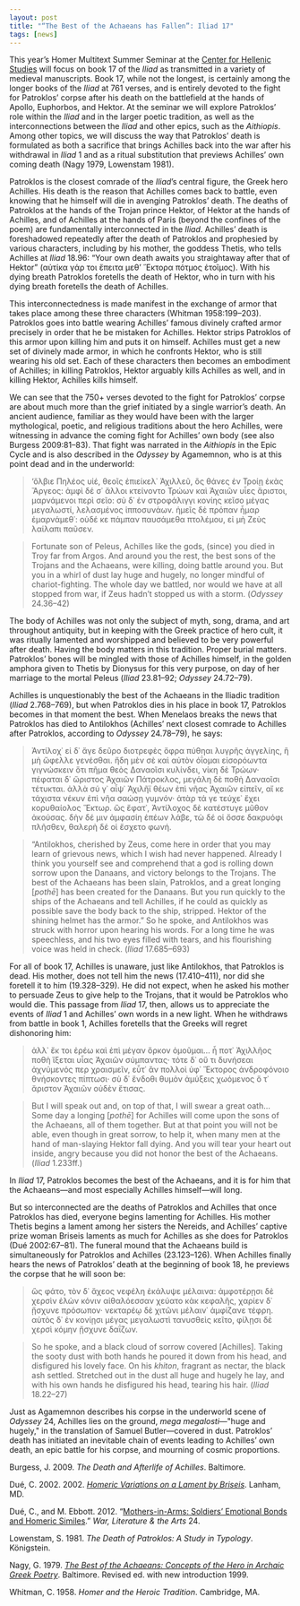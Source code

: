 ```yaml
---
layout: post
title: "“The Best of the Achaeans has Fallen”: Iliad 17"
tags: [news]
---
```



This year’s Homer Multitext Summer Seminar at the [Center for Hellenic Studies](https://chs.harvard.edu/) will focus on book 17 of the *Iliad* as transmitted in a variety of medieval manuscripts. Book 17, while not the longest, is certainly among the longer books of the *Iliad* at 761 verses, and is entirely devoted to the fight for Patroklos’ corpse after his death on the battlefield at the hands of Apollo, Euphorbos, and Hektor. At the seminar we will explore Patroklos’ role within the *Iliad* and in the larger poetic tradition, as well as the interconnections between the *Iliad* and other epics, such as the *Aithiopis*. Among other topics, we will discuss the way that Patroklos’ death is formulated as both a sacrifice that brings Achilles back into the war after his withdrawal in *Iliad* 1 and as a ritual substitution that previews Achilles’ own coming death (Nagy 1979, Lowenstam 1981).

Patroklos is the closest comrade of the *Iliad*’s central figure, the Greek hero Achilles. His death is the reason that Achilles comes back to battle, even knowing that he himself will die in avenging Patroklos’ death. The deaths of Patroklos at the hands of the Trojan prince Hektor, of Hektor at the hands of Achilles, and of Achilles at the hands of Paris (beyond the confines of the poem) are fundamentally interconnected in the *Iliad*. Achilles’ death is foreshadowed repeatedly after the death of Patroklos and prophesied by various characters, including by his mother, the goddess Thetis, who tells Achilles at *Iliad* 18.96: “Your own death awaits you straightaway after that of Hektor” (αὐτίκα γάρ τοι ἔπειτα μεθ’ ῞Εκτορα πότμος ἑτοῖμος). With his dying breath Patroklos foretells the death of Hektor, who in turn with his dying breath foretells the death of Achilles.

This interconnectedness is made manifest in the exchange of armor that takes place among these three characters (Whitman 1958:199–203). Patroklos goes into battle wearing Achilles’ famous divinely crafted armor precisely in order that he be mistaken for Achilles. Hektor strips Patroklos of this armor upon killing him and puts it on himself. Achilles must get a new set of divinely made armor, in which he confronts Hektor, who is still wearing his old set. Each of these characters then becomes an embodiment of Achilles; in killing Patroklos, Hektor arguably kills Achilles as well, and in killing Hektor, Achilles kills himself.

We can see that the 750+ verses devoted to the fight for Patroklos’ corpse are about much more than the grief initiated by a single warrior’s death. An ancient audience, familiar as they would have been with the larger mythological, poetic, and religious traditions about the hero Achilles, were witnessing in advance the coming fight for Achilles’ own body (see also Burgess 2009:81–83). That fight was narrated in the *Aithiopis* in the Epic Cycle and is also described in the *Odyssey* by Agamemnon, who is at this point dead and in the underworld:

>‘ὄλβιε Πηλέος υἱέ, θεοῖς ἐπιείκελ᾽ Ἀχιλλεῦ,
ὃς θάνες ἐν Τροίῃ ἑκὰς Ἄργεος: ἀμφὶ δέ σ᾽ ἄλλοι
κτείνοντο Τρώων καὶ Ἀχαιῶν υἷες ἄριστοι,
μαρνάμενοι περὶ σεῖο: σὺ δ᾽ ἐν στροφάλιγγι κονίης
κεῖσο μέγας μεγαλωστί, λελασμένος ἱπποσυνάων.
ἡμεῖς δὲ πρόπαν ἦμαρ ἐμαρνάμεθ᾽: οὐδέ κε πάμπαν
παυσάμεθα πτολέμου, εἰ μὴ Ζεὺς λαίλαπι παῦσεν.

>

>Fortunate son of Peleus, Achilles like the gods,
(since) you died in Troy far from Argos. And around you the rest,
the best sons of the Trojans and the Achaeans, were killing,
doing battle around you. But you in a whirl of dust
lay huge and hugely, no longer mindful of chariot-fighting.
The whole day we battled, nor would we have at all
stopped from war, if Zeus hadn’t stopped us with a storm. (*Odyssey* 24.36–42)

The body of Achilles was not only the subject of myth, song, drama, and art throughout antiquity, but in keeping with the Greek practice of hero cult, it was ritually lamented and worshipped and believed to be very powerful after death. Having the body matters in this tradition. Proper burial matters. Patroklos’ bones will be mingled with those of Achilles himself, in the golden amphora given to Thetis by Dionysus for this very purpose, on day of her marriage to the mortal Peleus (*Iliad* 23.81–92; *Odyssey* 24.72–79).

Achilles is unquestionably the best of the Achaeans in the Iliadic tradition (*Iliad* 2.768–769), but when Patroklos dies in his place in book 17, Patroklos becomes in that moment the best. When Menelaos breaks the news that Patroklos has died to Antilokhos (Achilles’ next closest comrade to Achilles after Patroklos, according to *Odyssey* 24.78–79), he says:

>Ἀντίλοχ᾽ εἰ δ᾽ ἄγε δεῦρο διοτρεφὲς ὄφρα πύθηαι
λυγρῆς ἀγγελίης, ἣ μὴ ὤφελλε γενέσθαι.
ἤδη μὲν σὲ καὶ αὐτὸν ὀΐομαι εἰσορόωντα
γιγνώσκειν ὅτι πῆμα θεὸς Δαναοῖσι κυλίνδει,
νίκη δὲ Τρώων· πέφαται δ᾽ ὤριστος Ἀχαιῶν
Πάτροκλος, μεγάλη δὲ ποθὴ Δαναοῖσι τέτυκται.
ἀλλὰ σύ γ᾽ αἶψ᾽ Ἀχιλῆϊ θέων ἐπὶ νῆας Ἀχαιῶν
εἰπεῖν, αἴ κε τάχιστα νέκυν ἐπὶ νῆα σαώσῃ
γυμνόν· ἀτὰρ τά γε τεύχε᾽ ἔχει κορυθαίολος Ἕκτωρ.
ὣς ἔφατ᾽, Ἀντίλοχος δὲ κατέστυγε μῦθον ἀκούσας.
δὴν δέ μιν ἀμφασίη ἐπέων λάβε, τὼ δέ οἱ ὄσσε
δακρυόφι πλῆσθεν, θαλερὴ δέ οἱ ἔσχετο φωνή.

>

>“Antilokhos, cherished by Zeus, come here in order that you may learn
of grievous news, which I wish had never happened.
Already I think you yourself see
and comprehend that a god is rolling down sorrow upon the Danaans,
and victory belongs to the Trojans. The best of the Achaeans has been slain,
Patroklos, and a great longing [*pothē*] has been created for the Danaans.
But you run quickly to the ships of the Achaeans
and tell Achilles, if he could as quickly as possible save the body back to the ship,
stripped. Hektor of the shining helmet has the armor.”
So he spoke, and Antilokhos was struck with horror upon hearing his words.
For a long time he was speechless, and his two eyes
filled with tears, and his flourishing voice was held in check. (*Iliad* 17.685–693)

For all of book 17, Achilles is unaware, just like Antilokhos, that Patroklos is dead. His mother, does not tell him the news (17.410–411), nor did she foretell it to him (19.328–329). He did not expect, when he asked his mother to persuade Zeus to give help to the Trojans, that it would be Patroklos who would die. This passage from *Iliad* 17, then, allows us to appreciate the events of *Iliad* 1 and Achilles’ own words in a new light. When he withdraws from battle in book 1, Achilles foretells that the Greeks will regret dishonoring him:

>ἀλλ᾽ ἔκ τοι ἐρέω καὶ ἐπὶ μέγαν ὅρκον ὀμοῦμαι…
ἦ ποτ᾽ Ἀχιλλῆος ποθὴ ἵξεται υἷας Ἀχαιῶν
σύμπαντας· τότε δ᾽ οὔ τι δυνήσεαι ἀχνύμενός περ
χραισμεῖν, εὖτ᾽ ἂν πολλοὶ ὑφ᾽ Ἕκτορος ἀνδροφόνοιο
θνήσκοντες πίπτωσι· σὺ δ᾽ ἔνδοθι θυμὸν ἀμύξεις
χωόμενος ὅ τ᾽ ἄριστον Ἀχαιῶν οὐδὲν ἔτισας.

>

>But I will speak out and, on top of that, I will swear a great oath…
Some day a longing [*pothē*] for Achilles will come upon the sons of the Achaeans,
all of them together. But at that point you will not be able, even though in great sorrow,
to help it, when many men at the hand of man-slaying Hektor
fall dying. And you will tear your heart out inside,
angry because you did not honor the best of the Achaeans. (*Iliad* 1.233ff.)

In *Iliad* 17, Patroklos becomes the best of the Achaeans, and it is for him that the Achaeans—and most especially Achilles himself—will long.

But so interconnected are the deaths of Patroklos and Achilles that once Patroklos has died, everyone begins lamenting for Achilles. His mother Thetis begins a lament among her sisters the Nereids, and Achilles’ captive prize woman Briseis laments as much for Achilles as she does for Patroklos (Dué 2002:67–81). The funeral mound that the Achaeans build is simultaneously for Patroklos and Achilles (23.123–126). When Achilles finally hears the news of Patroklos’ death at the beginning of book 18, he previews the corpse that he will soon be:

>ὣς φάτο, τὸν δ᾽ ἄχεος νεφέλη ἐκάλυψε μέλαινα:
ἀμφοτέρῃσι δὲ χερσὶν ἑλὼν κόνιν αἰθαλόεσσαν
χεύατο κὰκ κεφαλῆς, χαρίεν δ᾽ ᾔσχυνε πρόσωπον·
νεκταρέῳ δὲ χιτῶνι μέλαιν᾽ ἀμφίζανε τέφρη.
αὐτὸς δ᾽ ἐν κονίῃσι μέγας μεγαλωστὶ τανυσθεὶς
κεῖτο, φίλῃσι δὲ χερσὶ κόμην ᾔσχυνε δαΐζων.

>

>So he spoke, and a black cloud of sorrow covered [Achilles].
Taking the sooty dust with both hands
he poured it down from his head, and disfigured his lovely face.
On his *khiton*, fragrant as nectar, the black ash settled.
Stretched out in the dust all huge and hugely
he lay, and with his own hands he disfigured his head, tearing his hair. (*Iliad* 18.22–27)

Just as Agamemnon describes his corpse in the underworld scene of *Odyssey* 24, Achilles lies on the ground, *mega megalosti*—"huge and hugely," in the translation of Samuel Butler—covered in dust. Patroklos’ death has initiated an inevitable chain of events leading to Achilles’ own death, an epic battle for his corpse, and mourning of cosmic proportions.


Burgess, J. 2009. *The Death and Afterlife of Achilles*. Baltimore.

Dué, C. 2002. 2002. [*Homeric Variations on a Lament by Briseis*](http://nrs.harvard.edu/urn-3:hul.ebook:CHS_Due.Homeric_Variations_on_a_Lament_by_Briseis.2002). Lanham, MD.

Dué, C., and M. Ebbott. 2012. “[Mothers-in-Arms: Soldiers’ Emotional Bonds and Homeric Similes](http://wlajournal.com/wlaarchive/24_1-2/DueEbbott.pdf).” *War, Literature & the Arts* 24.

Lowenstam, S. 1981. *The Death of Patroklos: A Study in Typology*. Königstein.

Nagy, G. 1979. [*The Best of the Achaeans: Concepts of the Hero in Archaic Greek Poetry*](http://nrs.harvard.edu/urn-3:hul.ebook:CHS_NagyG.The_Best_of_the_Achaeans.1999). Baltimore. Revised ed. with new introduction 1999.

Whitman, C. 1958. *Homer and the Heroic Tradition*. Cambridge, MA.
